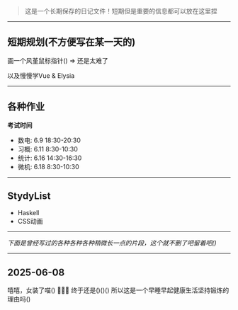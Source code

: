 > 这是一个长期保存的日记文件！短期但是重要的信息都可以放在这里捏

---

## 短期规划(不方便写在某一天的)

画一个风堇鼠标指针()
=> 还是太难了

以及慢慢学Vue & Elysia

---

## 各种作业

**考试时间**
- 数电: 6.9  18:30-20:30
- 习概: 6.11 8:30-10:30
- 统计: 6.16 14:30-16:30
- 微机: 6.18 8:30-10:30

---

## StydyList

- Haskell
- CSS动画

---

*下面是曾经写过的各种各种各种稍微长一点的片段，这个就不删了吧留着吧()*

---

## 2025-06-08

嘻嘻，女装了喵()
🦌🦌🦌
终于还是()()()
所以这是一个早睡早起健康生活坚持锻炼的理由吗()
